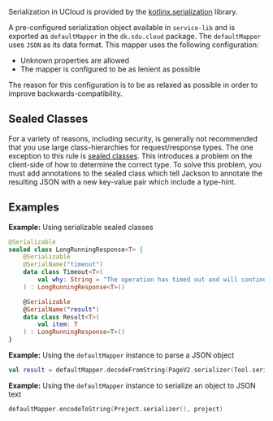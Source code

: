 Serialization in UCloud is provided by the [kotlinx.serialization](https://github.com/Kotlin/kotlinx.serialization)
library.

A pre-configured serialization object available in `service-lib` and is exported as `defaultMapper` in
the `dk.sdu.cloud` package. The `defaultMapper` uses `JSON` as its data format. This mapper uses the following
configuration:

- Unknown properties are allowed
- The mapper is configured to be as lenient as possible

The reason for this configuration is to be as relaxed as possible in order to improve backwards-compatibility.

## Sealed Classes

For a variety of reasons, including security, is generally not recommended that you use large class-hierarchies for
request/response types. The one exception to this rule is
[sealed classes](https://kotlinlang.org/docs/reference/sealed-classes.html). This introduces a problem on the
client-side of how to determine the correct type. To solve this problem, you must add annotations to the sealed class
which tell Jackson to annotate the resulting JSON with a new key-value pair which include a type-hint.

## Examples

__Example:__ Using serializable sealed classes

```kotlin
@Serializable
sealed class LongRunningResponse<T> {
    @Serializable
    @SerialName("timeout")
    data class Timeout<T>(
        val why: String = "The operation has timed out and will continue in the background"
    ) : LongRunningResponse<T>()

    @Serializable
    @SerialName("result")
    data class Result<T>(
        val item: T
    ) : LongRunningResponse<T>()
}
```

__Example:__ Using the `defaultMapper` instance to parse a JSON object

```kotlin
val result = defaultMapper.decodeFromString(PageV2.serializer(Tool.serializer()), jsonText)
```

__Example:__ Using the `defaultMapper` instance to serialize an object to JSON text

```kotlin
defaultMapper.encodeToString(Project.serializer(), project)
```
